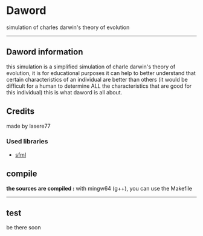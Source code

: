 # Daword

simulation of charles darwin's theory of evolution

---
## Daword information
this simulation is a simplified simulation of charle darwin's theory of evolution, it is for educational purposes it can help to better understand that certain characteristics of an individual are better than others (it would be difficult for a human to determine ALL the characteristics that are good for this individual) this is what daword is all about.

## Credits

made by lasere77 

### Used libraries
- [sfml](https://github.com/SFML/SFML)


## compile
**the sources are compiled :**
with mingw64 (g++), you can use the Makefile

---

## test 
be there soon